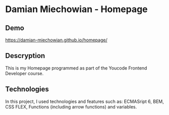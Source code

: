 # Damian Miechowian - Homepage

## Demo
https://damian-miechowian.github.io/homepage/

## Descryption ##
This is my Homepage programmed as part of the Youcode Frontend Developer course.

## Technologies ##
In this project, I used technologies and features such as: ECMASript 6, BEM, CSS FLEX, Functions (including arrow functions) and variables.

